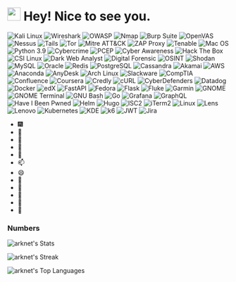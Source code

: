 <h1><img src="https://emojis.slackmojis.com/emojis/images/1531849430/4246/blob-sunglasses.gif?1531849430" width="30"/> Hey! Nice to see you.</h1>

<!-- Cybersecurity Badges -->
![Kali Linux](https://img.shields.io/badge/Kali%20Linux-557C94?style=flat-square&logo=kali-linux&logoColor=white)
![Wireshark](https://img.shields.io/badge/Wireshark-1679A7?style=flat-square&logo=wireshark&logoColor=white)
![OWASP](https://img.shields.io/badge/OWASP-48A646?style=flat-square&logo=owasp&logoColor=white)
![Nmap](https://img.shields.io/badge/Nmap-0E83A7?style=flat-square&logo=nmap&logoColor=white)
![Burp Suite](https://img.shields.io/badge/Burp%20Suite-000000?style=flat-square&logo=burp-suite&logoColor=white)
![OpenVAS](https://img.shields.io/badge/OpenVAS-7DB669?style=flat-square&logo=openvas&logoColor=white)
![Nessus](https://img.shields.io/badge/Nessus-000000?style=flat-square&logo=nessus&logoColor=white)
![Tails](https://img.shields.io/badge/Tails-56347C?style=flat-square&logo=tails&logoColor=white)
![Tor](https://img.shields.io/badge/Tor-7E4798?style=flat-square&logo=tor&logoColor=white)
![Mitre ATT&CK](https://img.shields.io/badge/Mitre%20ATT&CK-505F79?style=flat-square&logo=mitre&logoColor=white)
![ZAP Proxy](https://img.shields.io/badge/ZAP%20Proxy-000000?style=flat-square&logo=zapproxy&logoColor=white)
![Tenable](https://img.shields.io/badge/Tenable-3D7EAA?style=flat-square&logo=tenable&logoColor=white)
![Mac OS](https://img.shields.io/badge/macOS-000000?style=flat-square&logo=apple&logoColor=white)
![Python 3.9](https://img.shields.io/badge/Python-3.9-3776AB?style=flat-square&logo=python&logoColor=white)
![Cybercrime](https://img.shields.io/badge/Cybercrime-Alert-red?style=flat-square)
![PCEP](https://img.shields.io/badge/PCEP-Python%20Certified-brightgreen?style=flat-square&logo=python)
![Cyber Awareness](https://img.shields.io/badge/Cyber-Awareness-blue?style=flat-square)
![Hack The Box](https://img.shields.io/badge/Hack%20The%20Box-Challenge%20Completed-brightgreen?style=flat-square&logo=hack-the-box)
![CSI Linux](https://img.shields.io/badge/CSI-Linux-success?style=flat-square)
![Dark Web Analyst](https://img.shields.io/badge/Dark%20Web-Analyst-red?style=flat-square)
![Digital Forensic](https://img.shields.io/badge/Digital-Forensic-orange?style=flat-square)
![OSINT](https://img.shields.io/badge/OSINT-Open%20Source%20Intelligence-green?style=flat-square)
![Shodan](https://img.shields.io/badge/Shodan-Scanner-red?style=flat-square&logo=shodan&logoColor=white)
![MySQL](https://img.shields.io/badge/MySQL-005C84?style=flat-square&logo=mysql&logoColor=white)
![Oracle](https://img.shields.io/badge/Oracle-F80000?style=flat-square&logo=oracle&logoColor=white)
![Redis](https://img.shields.io/badge/Redis-DD0031?style=flat-square&logo=redis&logoColor=white)
![PostgreSQL](https://img.shields.io/badge/PostgreSQL-316192?style=flat-square&logo=postgresql&logoColor=white)
![Cassandra](https://img.shields.io/badge/Cassandra-1287B1?style=flat-square&logo=apache-cassandra&logoColor=white)
![Akamai](https://img.shields.io/badge/Akamai-CDN%20&%20Cybersecurity-gray?style=flat-square&logo=akamai)
![AWS](https://img.shields.io/badge/AWS-Cloud%20Computing-orange?style=flat-square&logo=amazon-aws&logoColor=white)
![Anaconda](https://img.shields.io/badge/Anaconda-44A833?style=flat-square&logo=anaconda&logoColor=white)
![AnyDesk](https://img.shields.io/badge/AnyDesk-Remote%20Access-red?style=flat-square&logo=anydesk&logoColor=white)
![Arch Linux](https://img.shields.io/badge/Arch%20Linux-1793D1?style=flat-square&logo=arch-linux&logoColor=white)
![Slackware](https://img.shields.io/badge/Slackware-123456?style=flat-square)
![CompTIA](https://img.shields.io/badge/CompTIA-IT%20Certifications-4A90E2?style=flat-square)
![Confluence](https://img.shields.io/badge/Confluence-0052CC?style=flat-square&logo=confluence&logoColor=white)
![Coursera](https://img.shields.io/badge/Coursera-0056D2?style=flat-square&logo=coursera&logoColor=white)
![Credly](https://img.shields.io/badge/Credly-Digital%20Badges-26689A?style=flat-square&logo=credly&logoColor=white)
![cURL](https://img.shields.io/badge/cURL-Command%20Line-8A2509?style=flat-square&logo=curl&logoColor=white)
![CyberDefenders](https://img.shields.io/badge/CyberDefenders-Cybersecurity%20Training-0078D7?style=flat-square)
![Datadog](https://img.shields.io/badge/Datadog-Monitoring-632CA6?style=flat-square&logo=datadog&logoColor=white)
![Docker](https://img.shields.io/badge/Docker-2496ED?style=flat-square&logo=docker&logoColor=white)
![edX](https://img.shields.io/badge/edX-Learning-0094CA?style=flat-square&logo=edx&logoColor=white)
![FastAPI](https://img.shields.io/badge/FastAPI-009688?style=flat-square&logo=fastapi&logoColor=white)
![Fedora](https://img.shields.io/badge/Fedora-294172?style=flat-square&logo=fedora&logoColor=white)
![Flask](https://img.shields.io/badge/Flask-000000?style=flat-square&logo=flask&logoColor=white)
![Fluke](https://img.shields.io/badge/Fluke-Test%20Tools-0072C6?style=flat-square)
![Garmin](https://img.shields.io/badge/Garmin-GPS%20Technology-0073E5?style=flat-square)
![GNOME](https://img.shields.io/badge/GNOME-4A86CF?style=flat-square&logo=gnome&logoColor=white)
![GNOME Terminal](https://img.shields.io/badge/GNOME%20Terminal-4A86CF?style=flat-square)
![GNU Bash](https://img.shields.io/badge/GNU%20Bash-4EAA25?style=flat-square&logo=gnu-bash&logoColor=white)
![Go](https://img.shields.io/badge/Go-00ADD8?style=flat-square&logo=go&logoColor=white)
![Grafana](https://img.shields.io/badge/Grafana-F46800?style=flat-square&logo=grafana&logoColor=white)
![GraphQL](https://img.shields.io/badge/GraphQL-E434AA?style=flat-square&logo=graphql&logoColor=white)
![Have I Been Pwned](https://img.shields.io/badge/Have%20I%20Been%20Pwned-2A2A2A?style=flat-square)
![Helm](https://img.shields.io/badge/Helm-0F1689?style=flat-square&logo=helm&logoColor=white)
![Hugo](https://img.shields.io/badge/Hugo-FF4088?style=flat-square&logo=hugo&logoColor=white)
![ISC2](https://img.shields.io/badge/ISC²-366796?style=flat-square)
![iTerm2](https://img.shields.io/badge/iTerm2-000000?style=flat-square)
![Linux](https://img.shields.io/badge/Linux-FCC624?style=flat-square&logo=linux&logoColor=black)
![Lens](https://img.shields.io/badge/Lens-3371FF?style=flat-square&logo=lens&logoColor=white)
![Lenovo](https://img.shields.io/badge/Lenovo-E2231A?style=flat-square&logo=lenovo&logoColor=white)
![Kubernetes](https://img.shields.io/badge/Kubernetes-326CE5?style=flat-square&logo=kubernetes&logoColor=white)
![KDE](https://img.shields.io/badge/KDE-1D99F3?style=flat-square&logo=kde&logoColor=white)
![k6](https://img.shields.io/badge/k6-0091EA?style=flat-square&logo=k6&logoColor=white)
![JWT](https://img.shields.io/badge/JWT-000000?style=flat-square&logo=json-web-tokens&logoColor=white)
![Jira](https://img.shields.io/badge/Jira-0052CC?style=flat-square&logo=jira&logoColor=white)





- :fireworks: 
- 🔭 
- 🌱 
- 👯 
- 💬 
- 📫  
- 😄 
- :partying_face: 
- :book: 
- :wrench: 
- :envelope_with_arrow: 
- :busts_in_silhouette:

### Numbers
![arknet's Stats](https://github-readme-stats.vercel.app/api?username=arknet-cyber&theme=darcula&show_icons=true&hide_border=true&count_private=true)

![arknet's Streak](https://github-readme-streak-stats.herokuapp.com/?user=arknet-cyber&theme=darcula&hide_border=true)

![arknet's Top Languages](https://github-readme-stats.vercel.app/api/top-langs/?username=arknet-cyber&theme=darcula&show_icons=true&hide_border=true&layout=compact)

